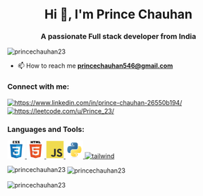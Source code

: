 <h1 align="center">Hi 👋, I'm Prince Chauhan</h1>
<h3 align="center">A passionate Full stack developer from India</h3>

<p align="left"> <img src="https://komarev.com/ghpvc/?username=princechauhan23&label=Profile%20views&color=0e75b6&style=flat" alt="princechauhan23" /> </p>

- 📫 How to reach me **princechauhan546@gmail.com**

<h3 align="left">Connect with me:</h3>
<p align="left">
<a href="https://www.linkedin.com/in/prince-chauhan-26550b194/" target="blank"><img align="center" src="https://raw.githubusercontent.com/rahuldkjain/github-profile-readme-generator/master/src/images/icons/Social/linked-in-alt.svg" alt="https://www.linkedin.com/in/prince-chauhan-26550b194/" height="30" width="40" /></a>
<a href="https://leetcode.com/u/Prince_23/" target="blank"><img align="center" src="https://raw.githubusercontent.com/rahuldkjain/github-profile-readme-generator/master/src/images/icons/Social/leet-code.svg" alt="https://leetcode.com/u/Prince_23/" height="30" width="40" /></a>
</p>

<h3 align="left">Languages and Tools:</h3>
<p align="left"> <a href="https://www.w3schools.com/css/" target="_blank" rel="noreferrer"> <img src="https://raw.githubusercontent.com/devicons/devicon/master/icons/css3/css3-original-wordmark.svg" alt="css3" width="40" height="40"/> </a> <a href="https://www.w3.org/html/" target="_blank" rel="noreferrer"> <img src="https://raw.githubusercontent.com/devicons/devicon/master/icons/html5/html5-original-wordmark.svg" alt="html5" width="40" height="40"/> </a> <a href="https://developer.mozilla.org/en-US/docs/Web/JavaScript" target="_blank" rel="noreferrer"> <img src="https://raw.githubusercontent.com/devicons/devicon/master/icons/javascript/javascript-original.svg" alt="javascript" width="40" height="40"/> </a> <a href="https://www.python.org" target="_blank" rel="noreferrer"> <img src="https://raw.githubusercontent.com/devicons/devicon/master/icons/python/python-original.svg" alt="python" width="40" height="40"/> </a> <a href="https://tailwindcss.com/" target="_blank" rel="noreferrer"> <img src="https://www.vectorlogo.zone/logos/tailwindcss/tailwindcss-icon.svg" alt="tailwind" width="40" height="40"/> </a> </p>

<p><img align="left" src="https://github-readme-stats.vercel.app/api/top-langs?username=princechauhan23&show_icons=true&locale=en&layout=compact" alt="princechauhan23" /></p>

<p>&nbsp;<img align="center" src="https://github-readme-stats.vercel.app/api?username=princechauhan23&show_icons=true&locale=en" alt="princechauhan23" /></p>

<p><img align="center" src="https://github-readme-streak-stats.herokuapp.com/?user=princechauhan23&" alt="princechauhan23" /></p>
